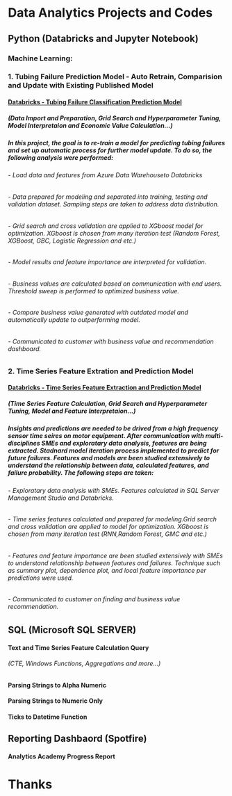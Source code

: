 # Data Analytics Projects and Codes

##    Python (Databricks and Jupyter Notebook)
### Machine Learning:

### 1. Tubing Failure Prediction Model - Auto Retrain, Comparision and Update with Existing Published Model
####  [Databricks - Tubing Failure Classification Prediction Model](https://github.com/dzheng616/data_is_the_new_oil/blob/61b48bb9b1108491578146c883525540afaacd5d/Python/Databricks-Classification%20Prediction%20(XGboost).ipynb)
#####  (Data Import and Preparation, Grid Search and Hyperparameter Tuning, Model Interpretaion and Economic Value Calculation...)

#####  In this project, the goal is to re-train a model for predicting tubing failures and set up automatic process for further model update. To do so, the following analysis were performed:
###### - Load data and features from Azure Data Warehouseto Databricks
###### - Data prepared for modeling and separated into training, testing and validation dataset. Sampling steps are taken to address data distribution. 
###### - Grid search and cross validation are applied to XGboost model for optimization. XGboost is chosen from many iteration test (Random Forest, XGBoost, GBC, Logistic Regression and etc.) 
###### - Model results and feature importance are interpreted for validation. 
###### - Business values are calculated based on communication with end users. Threshold sweep is performed to optimized business value. 
###### - Compare business value generated with outdated model and automatically update to outperforming model. 
###### - Communicated to customer with business value and recommendation dashboard. 


### 2. Time Series Feature Extration and Prediction Model 
####  [Databricks - Time Series Feature Extraction and Prediction Model](https://github.com/dzheng616/data_is_the_new_oil/blob/9c262e659f99db05342f96cfd2543c6ed66c755f/Python/Time%20Series%20Feature%20Extraction%20and%20Prediction%20Model.ipynb)
#####  (Time Series Feature Calculation, Grid Search and Hyperparameter Tuning, Model and Feature Interpretaion...)

#####  Insights and predictions are needed to be drived from a high frequency sensor time seires on motor equipment. After communication with multi-disciplines SMEs and exploratary data analysis, features are being extracted. Stadnard model iteration process implemented to predict for future failures. Features and models are been studied extensively to understand the relationship between data, calculated features, and failure probability. The following steps are taken:
###### - Exploratary data analysis with SMEs. Features calculated in SQL Server Management Studio and Databricks. 
###### -  Time series features calculated and prepared for modeling.Grid search and cross validation are applied to model for optimization. XGboost is chosen from many iteration test (RNN,Random Forest, GMC and etc.) 
###### - Features and feature importance are been studied extensively with SMEs to understand relationship between features and failures. Technique such as summary plot, dependence plot, and local feature importance per predictions were used. 
###### - Communicated to customer on finding and business value recommendation. 

##    SQL (Microsoft SQL SERVER)

####  Text and Time Series Feature Calculation Query
######  (CTE, Windows Functions, Aggregations and more...)
####  Parsing Strings to Alpha Numeric
####  Parsing Strings to Numeric Only
####  Ticks to Datetime Function

##    Reporting Dashbaord (Spotfire)

####  Analytics Academy Progress Report

# Thanks
